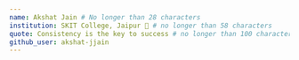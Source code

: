 ```yaml
---
name: Akshat Jain # No longer than 28 characters
institution: SKIT College, Jaipur 🚩 # no longer than 58 characters
quote: Consistency is the key to success # no longer than 100 characters, avoid using quotes(") to guarantee the format remains the same.
github_user: akshat-jjain
---
```

